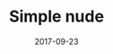 ---
title: Simple nude
date: 2017-09-23
caption: "Loréal Wishful Pinking"
img: /images/nails/simple-nude.jpg
---